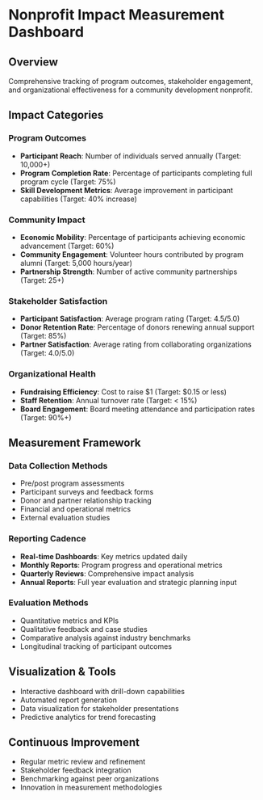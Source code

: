 # Nonprofit Impact Measurement Dashboard

## Overview
Comprehensive tracking of program outcomes, stakeholder engagement, and organizational effectiveness for a community development nonprofit.

## Impact Categories

### Program Outcomes
- **Participant Reach**: Number of individuals served annually (Target: 10,000+)
- **Program Completion Rate**: Percentage of participants completing full program cycle (Target: 75%)
- **Skill Development Metrics**: Average improvement in participant capabilities (Target: 40% increase)

### Community Impact
- **Economic Mobility**: Percentage of participants achieving economic advancement (Target: 60%)
- **Community Engagement**: Volunteer hours contributed by program alumni (Target: 5,000 hours/year)
- **Partnership Strength**: Number of active community partnerships (Target: 25+)

### Stakeholder Satisfaction
- **Participant Satisfaction**: Average program rating (Target: 4.5/5.0)
- **Donor Retention Rate**: Percentage of donors renewing annual support (Target: 85%)
- **Partner Satisfaction**: Average rating from collaborating organizations (Target: 4.0/5.0)

### Organizational Health
- **Fundraising Efficiency**: Cost to raise $1 (Target: $0.15 or less)
- **Staff Retention**: Annual turnover rate (Target: < 15%)
- **Board Engagement**: Board meeting attendance and participation rates (Target: 90%+)

## Measurement Framework

### Data Collection Methods
- Pre/post program assessments
- Participant surveys and feedback forms
- Donor and partner relationship tracking
- Financial and operational metrics
- External evaluation studies

### Reporting Cadence
- **Real-time Dashboards**: Key metrics updated daily
- **Monthly Reports**: Program progress and operational metrics
- **Quarterly Reviews**: Comprehensive impact analysis
- **Annual Reports**: Full year evaluation and strategic planning input

### Evaluation Methods
- Quantitative metrics and KPIs
- Qualitative feedback and case studies
- Comparative analysis against industry benchmarks
- Longitudinal tracking of participant outcomes

## Visualization & Tools
- Interactive dashboard with drill-down capabilities
- Automated report generation
- Data visualization for stakeholder presentations
- Predictive analytics for trend forecasting

## Continuous Improvement
- Regular metric review and refinement
- Stakeholder feedback integration
- Benchmarking against peer organizations
- Innovation in measurement methodologies
